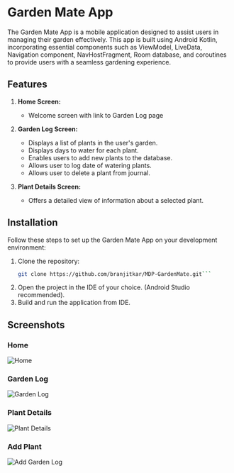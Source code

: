 # Garden Mate App

The Garden Mate App is a mobile application designed to assist users in managing their garden effectively. This app is built using Android Kotlin, incorporating essential components such as ViewModel, LiveData, Navigation component, NavHostFragment, Room database, and coroutines to provide users with a seamless gardening experience.

## Features

1. **Home Screen:**
   - Welcome screen with link to Garden Log page

2. **Garden Log Screen:**
   - Displays a list of plants in the user's garden.
   - Displays days to water for each plant.
   - Enables users to add new plants to the database.
   - Allows user to log date of watering plants.
   - Allows user to delete a plant from journal.

3. **Plant Details Screen:**
   - Offers a detailed view of information about a selected plant.

## Installation

Follow these steps to set up the Garden Mate App on your development environment:

1. Clone the repository:
   ```bash
   git clone https://github.com/branjitkar/MDP-GardenMate.git```
2. Open the project in the IDE of your choice. (Android Studio recommended).
3. Build and run the application from IDE.

## Screenshots

### Home

![Home](/screenshots/Home.png)

### Garden Log

![Garden Log](/screenshots/GardenLog.png)

### Plant Details

![Plant Details](/screenshots/PlantDetail.png)

### Add Plant

![Add Garden Log](/screenshots/AddPlant.png)